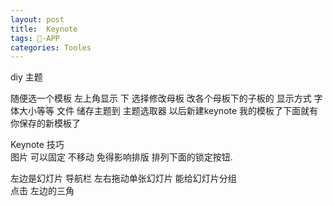 ```yaml
---
layout: post
title:  Keynote
tags: -APP
categories: Tooles
---
```


diy 主题



随便选一个模板
左上角显示 下 选择修改母板
改各个母板下的子板的 显示方式  字体大小等等 
文件 储存主题到 主题选取器 
以后新建keynote  我的模板了下面就有你保存的新模板了 


Keynote 技巧  
 图片  可以固定 不移动  免得影响排版    排列下面的锁定按钮.



左边是幻灯片 导航栏 
左右拖动单张幻灯片 能给幻灯片分组  
点击 左边的三角